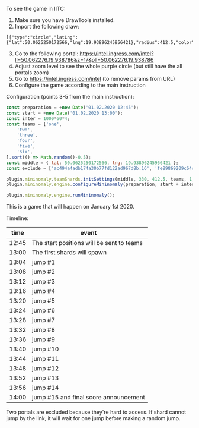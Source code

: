 
To see the game in IITC:
1. Make sure you have DrawTools installed.
2. Import the following draw:
```
[{"type":"circle","latLng":{"lat":50.0625250172566,"lng":19.93896245956421},"radius":412.5,"color":"#a24ac3"}]
```
3. Go to the following portal: https://intel.ingress.com/intel?ll=50.062276,19.938786&z=17&pll=50.062276,19.938786
4. Adjust zoom level to see the whole purple circle (but still have the all portals zoom)
5. Go to https://intel.ingress.com/intel (to remove params from URL)
6. Configure the game according to the main instruction

Configuration (points 3-5 from the main instruction):
```js
const preparation = +new Date('01.02.2020 12:45');
const start = +new Date('01.02.2020 13:00');
const inter = 1000*60*4;
const teams = ['one',
    'two',
    'three',
    'four',
    'five',
    'six',
].sort(() => Math.random()-0.5);
const middle = { lat: 50.0625250172566, lng: 19.93896245956421 };
const exclude = ['ac494a4adb174a30b77fd122ad967d8b.16', 'fe89869209c64cb49e99a58acaf7d387.16'];

plugin.mininomaly.teamShards.initSettings(middle, 330, 412.5, teams, 1, exclude);
plugin.mininomaly.engine.configureMininomaly(preparation, start + inter, inter, 15);

plugin.mininomaly.engine.runMininomaly();
```

This is a game that will happen on January 1st 2020.

Timeline:

| time  | event                                     |
| ----- | ----------------------------------------- |
| 12:45 | The start positions will be sent to teams |
| 13:00 | The first shards will spawn               |
| 13:04 | jump #1                                   |
| 13:08 | jump #2                                   |
| 13:12 | jump #3                                   |
| 13:16 | jump #4                                   |
| 13:20 | jump #5                                   |
| 13:24 | jump #6                                   |
| 13:28 | jump #7                                   |
| 13:32 | jump #8                                   |
| 13:36 | jump #9                                   |
| 13:40 | jump #10                                  |
| 13:44 | jump #11                                  |
| 13:48 | jump #12                                  |
| 13:52 | jump #13                                  |
| 13:56 | jump #14                                  |
| 14:00 | jump #15 and final score announcement     |

Two portals are excluded because they're hard to access. If shard cannot jump by the link, it will wait for one jump before making a random jump.
